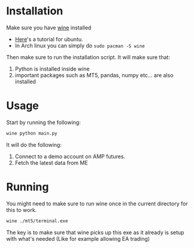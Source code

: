 # Installation
Make sure you have [wine]() installed
+ [Here](https://phoenixnap.com/kb/how-to-install-wine-on-ubuntu)'s a tutorial for ubuntu.
+ In Arch linux you can simply do `sudo pacman -S wine`

Then make sure to run the installation script. It will make sure that:
1. Python is installed inside wine
2. important packages such as MT5, pandas, numpy etc... are also installed


# Usage
Start by running the following:
```python
wine python main.py
```

It will do the following:
1. Connect to a demo account on AMP futures.
2. Fetch the latest data from ME

# Running
You might need to make sure to run wine once in the current directory for this to work.
```bash
wine ./mt5/terminal.exe
```

The key is to make sure that wine picks up this exe as it already is setup with what's needed (Like for example allowing EA trading)
